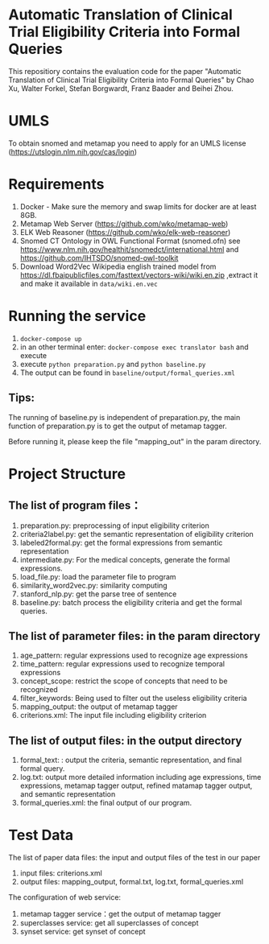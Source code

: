 # Automatic Translation of Clinical Trial Eligibility Criteria into Formal Queries

This repositiory contains the evaluation code for the paper "Automatic Translation of Clinical Trial Eligibility Criteria into Formal Queries" by Chao Xu, Walter Forkel, Stefan Borgwardt, Franz Baader and Beihei Zhou.

# UMLS 

To obtain snomed and metamap you need to apply for an UMLS license (https://utslogin.nlm.nih.gov/cas/login)

# Requirements 


1. Docker - Make sure the memory and swap limits for docker are at least 8GB. 
2. Metamap Web Server (https://github.com/wko/metamap-web)
3. ELK Web Reasoner (https://github.com/wko/elk-web-reasoner)
4. Snomed CT Ontology in OWL Functional Format (snomed.ofn) see https://www.nlm.nih.gov/healthit/snomedct/international.html and https://github.com/IHTSDO/snomed-owl-toolkit 
5. Download Word2Vec Wikipedia english trained model from https://dl.fbaipublicfiles.com/fasttext/vectors-wiki/wiki.en.zip ,extract it and make it available in  `data/wiki.en.vec`



# Running the service 

1. `docker-compose up`
2. in an other terminal enter: `docker-compose exec translator bash` and execute 
3. execute `python preparation.py` and `python baseline.py`
4. The output can be found in `baseline/output/formal_queries.xml`

## Tips:
The running of baseline.py is independent of preparation.py, the main function of preparation.py is to get the output of metamap tagger.

Before running it, please keep the file "mapping_out" in the param directory.

# Project Structure

## The list of program files：

1. preparation.py: preprocessing of input eligibility criterion
2. criteria2label.py: get the semantic representation of eligibility criterion
3. labeled2formal.py: get the formal expressions from semantic representation
4. intermediate.py: For the medical concepts, generate the formal expressions.
5. load_file.py: load the parameter file to program
6. similarity_word2vec.py: similarity computing
7. stanford_nlp.py: get the parse tree of sentence
8. baseline.py: batch process the eligibility criteria and get the formal queries.


## The list of parameter files: in the param directory

1. age_pattern: regular expressions used to recognize age expressions
2. time_pattern: regular expressions used to recognize temporal expressions
3. concept_scope: restrict the scope of concepts that need to be recognized
4. filter_keywords: Being used to filter out the useless eligibility criteria
5. mapping_output: the output of metamap tagger
6. criterions.xml: The input file including eligibility criterion


## The list of output files: in the output directory

1. formal_text: : output the criteria, semantic representation, and final formal query.
2. log.txt: output more detailed information including age expressions, time expressions,
metamap tagger output, refined matamap tagger output, and semantic representation
3. formal_queries.xml: the final output of our program.


# Test Data 
The list of paper data files: the input and output files of the test in our paper

1. input files: criterions.xml
2. output files: mapping_output, formal.txt, log.txt, formal_queries.xml

 
The configuration of web service:

1. metamap tagger service：get the output of metamap tagger
2. superclasses service: get all superclasses of concept
3. synset service: get synset of concept
